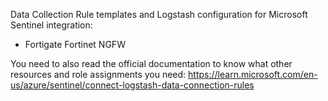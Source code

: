 Data Collection Rule templates and Logstash configuration for Microsoft Sentinel integration:
- Fortigate Fortinet NGFW

You need to also read the official documentation to know what other resources and role assignments you need:
https://learn.microsoft.com/en-us/azure/sentinel/connect-logstash-data-connection-rules
